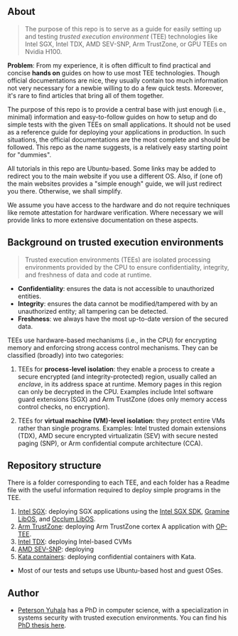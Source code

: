 ## About
>The purpose of this repo is to serve as a guide for easily setting up and testing _trusted execution environment_ (TEE) technologies like Intel SGX, Intel TDX, AMD SEV-SNP, Arm TrustZone, or GPU TEEs on Nvidia H100.

**Problem**: From my experience, it is often difficult to find practical and concise **hands on** guides on how to use most TEE technologies. Though official documentations are nice, they usually contain too much information not very necessary for a newbie willing to do a few quick tests. Moreover, it's rare to find articles that bring all of them together.
  
The purpose of this repo is to provide a central base with just enough (i.e., minimal) information and easy-to-follow guides on how to setup and do simple tests with the given TEEs on small applications. It should not be used as a reference guide for deploying your applications in production. In such situations, the official documentations are the most complete and should be followed. This repo as the name suggests, is a relatively easy starting point for "dummies".

All tutorials in this repo are Ubuntu-based. Some links may be added to redirect you to the main website if you use a different OS.
Also, if (one of) the main websites provides a "simple enough" guide, we will just redirect you there. Otherwise, we shall simplify.

We assume you have access to the hardware and do not require techniques like remote attestation for hardware verification. Where necessary we will provide links to more extensive documentation on these aspects.  

## Background on trusted execution environments
> Trusted execution environments (TEEs) are isolated processing environments provided by the CPU to ensure confidentiality, integrity, and freshness of data and code at runtime. 
  - **Confidentiality**: ensures the data is not accessible to unauthorized entities.
  - **Integrity**: ensures the data cannot be modified/tampered with by an unauthorized entity; all tampering can be detected.
  - **Freshness**: we always have the most up-to-date version of the secured data.
  
TEEs use hardware-based mechanisms (i.e., in the CPU) for encrypting memory and enforcing strong access control mechanisms. They can be classified (broadly) into two categories: 

1. TEEs for **process-level isolation**: they enable a process to create a secure encrypted (and integrity-protected) region, usually called an _enclave_, in its address space at runtime. Memory pages in this region can only be decrypted in the CPU. Examples include Intel software guard extensions (SGX) and Arm TrustZone (does only memory access control checks, no encryption).
   
2. TEEs for **virtual machine (VM)-level isolation**: they protect entire VMs rather than single programs. Examples: Intel trusted domain extensions (TDX), AMD secure encrypted virtualizatin (SEV) with secure nested paging (SNP), or Arm confidential compute architecture (CCA).



## Repository structure
There is a folder corresponding to each TEE, and each folder has a Readme file with the useful information required to deploy simple programs in the TEE.
1. [Intel SGX](sgx/README.md): deploying SGX applications using the [Intel SGX SDK](sgx/sdk-based/README.md), [Gramine LibOS](sgx/gramine-based/README.md), and [Occlum LibOS](sgx/occlum-based/README.md). 
2. [Arm TrustZone](trustzone/README.md): deploying Arm TrustZone cortex A application with [OP-TEE](https://optee.readthedocs.io/en/latest/general/about.html).
3. [Intel TDX](tdx/README.md): deploying Intel-based CVMs
4. [AMD SEV-SNP](sev-snp/README.md): deploying 
5. [Kata containers](https://katacontainers.io/): deploying confidential containers with Kata. 
    
- Most of our tests and setups use Ubuntu-based host and guest OSes.

## Author
- [Peterson Yuhala](https://yuhala.github.io/) has a PhD in computer science, with a specialization in systems security with trusted execution environments. You can find his [PhD thesis here](https://yuhala.github.io/assets/pdf/thesis-peterson-yuhala.pdf).
  

